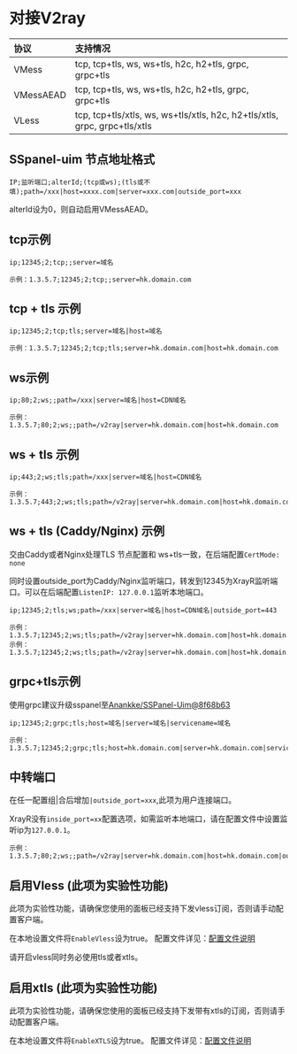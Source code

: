 # 对接V2ray

| 协议 | 支持情况 |
| :--- | :--- |
| VMess | tcp, tcp+tls, ws, ws+tls, h2c, h2+tls, grpc, grpc+tls |
| VMessAEAD | tcp, tcp+tls, ws, ws+tls, h2c, h2+tls, grpc, grpc+tls |
| VLess | tcp, tcp+tls/xtls, ws, ws+tls/xtls, h2c, h2+tls/xtls, grpc, grpc+tls/xtls |

## SSpanel-uim 节点地址格式

```text
IP;监听端口;alterId;(tcp或ws);(tls或不填);path=/xxx|host=xxxx.com|server=xxx.com|outside_port=xxx
```

alterId设为0，则自动启用VMessAEAD。

## tcp示例

```text
ip;12345;2;tcp;;server=域名
```

```text
示例：1.3.5.7;12345;2;tcp;;server=hk.domain.com
```

## tcp + tls 示例

```text
ip;12345;2;tcp;tls;server=域名|host=域名
```

```text
示例：1.3.5.7;12345;2;tcp;tls;server=hk.domain.com|host=hk.domain.com
```

## ws示例

```text
ip;80;2;ws;;path=/xxx|server=域名|host=CDN域名
```

```text
示例：1.3.5.7;80;2;ws;;path=/v2ray|server=hk.domain.com|host=hk.domain.com
```

## ws + tls 示例

```text
ip;443;2;ws;tls;path=/xxx|server=域名|host=CDN域名
```

```text
示例：1.3.5.7;443;2;ws;tls;path=/v2ray|server=hk.domain.com|host=hk.domain.com
```

## ws + tls \(Caddy/Nginx\) 示例

交由Caddy或者Nginx处理TLS 节点配置和 ws+tls一致，在后端配置`CertMode: none`

同时设置outside\_port为Caddy/Nginx监听端口，转发到12345为XrayR监听端口。可以在后端配置`ListenIP: 127.0.0.1`监听本地端口。

```text
ip;12345;2;tls;ws;path=/xxx|server=域名|host=CDN域名|outside_port=443
```

```text
示例：1.3.5.7;12345;2;ws;tls;path=/v2ray|server=hk.domain.com|host=hk.domain.com示例：1.3.5.7;12345;2;ws;tls;path=/v2ray|server=hk.domain.com|host=hk.domain.com
```

## grpc+tls示例

使用grpc建议升级sspanel至[Anankke/SSPanel-Uim@8f68b63](https://github.com/Anankke/SSPanel-Uim/commit/8f68b6360baf9f6624e1158e3cae81d93d1db107)

```text
ip;12345;2;grpc;tls;host=域名|server=域名|servicename=域名
```

```text
示例：1.3.5.7;12345;2;grpc;tls;host=hk.domain.com|server=hk.domain.com|servicename=hk.domain.com
```

## 中转端口

在任一配置组\|合后增加`|outside_port=xxx`,此项为用户连接端口。

XrayR没有`inside_port=xx`配置选项，如需监听本地端口，请在配置文件中设置监听ip为`127.0.0.1`。

```text
示例：1.3.5.7;80;2;ws;;path=/v2ray|server=hk.domain.com|host=hk.domain.com|outside_port=12345
```

## 启用Vless **\(此项为实验性功能\)**

此项为实验性功能，请确保您使用的面板已经支持下发vless订阅，否则请手动配置客户端。

在本地设置文件将`EnableVless`设为true。 配置文件详见：[配置文件说明](../../xrayr-pei-zhi-wen-jian-shuo-ming/config.md#mian-ban-dui-jie-pei-zhi)

请开启vless同时务必使用tls或者xtls。

## 启用xtls **\(此项为实验性功能\)**

此项为实验性功能，请确保您使用的面板已经支持下发带有xtls的订阅，否则请手动配置客户端。

在本地设置文件将`EnableXTLS`设为true。 配置文件详见：[配置文件说明](../../xrayr-pei-zhi-wen-jian-shuo-ming/config.md#mian-ban-dui-jie-pei-zhi)

